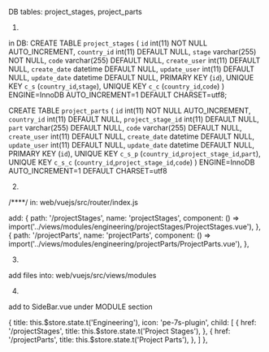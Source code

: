 DB tables:
project_stages,
project_parts

1)
in DB:
CREATE TABLE `project_stages` (
  `id` int(11) NOT NULL AUTO_INCREMENT,
  `country_id` int(11) DEFAULT NULL,
  `stage` varchar(255) NOT NULL,
  `code` varchar(255) DEFAULT NULL,
  `create_user` int(11) DEFAULT NULL,
  `create_date` datetime DEFAULT NULL,
  `update_user` int(11) DEFAULT NULL,
  `update_date` datetime DEFAULT NULL,
  PRIMARY KEY (`id`),
  UNIQUE KEY `c_s` (`country_id`,`stage`),
  UNIQUE KEY `c_c` (`country_id`,`code`)
) ENGINE=InnoDB AUTO_INCREMENT=1 DEFAULT CHARSET=utf8;

CREATE TABLE `project_parts` (
  `id` int(11) NOT NULL AUTO_INCREMENT,
  `country_id` int(11) DEFAULT NULL,
  `project_stage_id` int(11) DEFAULT NULL,
  `part` varchar(255) DEFAULT NULL,
  `code` varchar(255) DEFAULT NULL,
  `create_user` int(11) DEFAULT NULL,
  `create_date` datetime DEFAULT NULL,
  `update_user` int(11) DEFAULT NULL,
  `update_date` datetime DEFAULT NULL,
  PRIMARY KEY (`id`),
  UNIQUE KEY `c_s_p` (`country_id`,`project_stage_id`,`part`),
  UNIQUE KEY `c_s_c` (`country_id`,`project_stage_id`,`code`)
) ENGINE=InnoDB AUTO_INCREMENT=1 DEFAULT CHARSET=utf8

2)
/****/
in:
web/vuejs/src/router/index.js

add:
{
    path: '/projectStages',
    name: 'projectStages',
    component: () => import('../views/modules/engineering/projectStages/ProjectStages.vue'),
},
{
    path: '/projectParts',
    name: 'projectParts',
    component: () => import('../views/modules/engineering/projectParts/ProjectParts.vue'),
},

3)
add files into:
web/vuejs/src/views/modules

4)
add to SideBar.vue under MODULE section

{
    title: this.$store.state.t('Engineering'),
    icon: 'pe-7s-plugin',
    child: [
        {
            href: '/projectStages',
            title: this.$store.state.t('Project Stages'),
        },
        {
            href: '/projectParts',
            title: this.$store.state.t('Project Parts'),
        },
    ]
},
